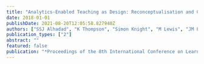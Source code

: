 ```yaml
---
title: "Analytics-Enabled Teaching as Design: Reconceptualisation and Call for Research"
date: 2018-01-01
publishDate: 2021-08-20T12:05:58.827940Z
authors: ["SSJ Alhadad", "K Thompson", "Simon Knight", "M Lewis", "JM Lodge"]
publication_types: ["2"]
abstract: ""
featured: false
publication: "*Proceedings of the 8th International Conference on Learning Analytics and łdots*"
---
```


